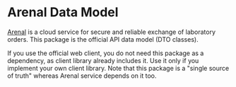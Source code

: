 ﻿# Arenal Data Model
[Arenal](https://awp.skyware-group.com/) is a cloud service for secure and reliable exchange of laboratory orders.
This package is the official API data model (DTO classes).

If you use the official web client, you do not need this package as a dependency, as client library already includes it. Use it only if you implement your own client library. Note that this package is a "single source of truth" whereas Arenal service depends on it too.